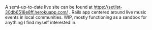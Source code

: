 A semi-up-to-date live site can be found at https://setlist-30db6518e8ff.herokuapp.com/ . Rails app centered around live music events in local communities.  WIP, mostly functioning as a sandbox for anything I find myself interested in.  
